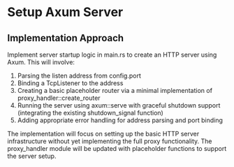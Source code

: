 # Setup Axum Server

## Implementation Approach
Implement server startup logic in main.rs to create an HTTP server using Axum. This will involve:
1. Parsing the listen address from config.port
2. Binding a TcpListener to the address
3. Creating a basic placeholder router via a minimal implementation of proxy_handler::create_router
4. Running the server using axum::serve with graceful shutdown support (integrating the existing shutdown_signal function)
5. Adding appropriate error handling for address parsing and port binding

The implementation will focus on setting up the basic HTTP server infrastructure without yet implementing the full proxy functionality. The proxy_handler module will be updated with placeholder functions to support the server setup.
